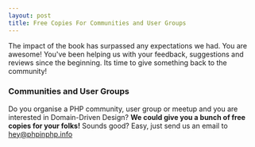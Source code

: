 ```yaml
---
layout: post
title: Free Copies For Communities and User Groups
---
```


The impact of the book has surpassed any expectations we had. You are awesome! You've been helping us with your feedback, suggestions and reviews since the beginning. Its time to give something back to the community!

<!--more-->

### Communities and User Groups
Do you organise a PHP community, user group or meetup and you are interested in Domain-Driven Design? **We could give you a bunch of free copies for your folks!**
Sounds good? Easy, just send us an email to <a href="mailto:hey@phpinphp.info">hey@phpinphp.info</a>